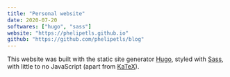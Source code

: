 ```yaml
---
title: "Personal website"
date: 2020-07-20
softwares: ["hugo", "sass"]
website: "https://phelipetls.github.io"
github: "https://github.com/phelipetls/blog"
---
```


This website was built with the static site generator [Hugo], styled with
[Sass], with little to no JavaScript (apart from [KaTeX]).

[Hugo]: https://gohugo.io/
[Sass]: https://sass-lang.com/
[KaTeX]: https://katex.org/
